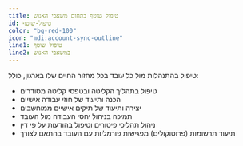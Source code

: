 ```yaml
---
title: טיפול שוטף בתחום משאבי האנוש
id: טיפול-שוטף
color: "bg-red-100"
icon: "mdi:account-sync-outline"
line1: טיפול שוטף
line2: במשאבי האנוש
---
```


טיפול בהתנהלות מול כל עובד בכל מחזור החיים שלו בארגון, כולל:

- טיפול בתהליך הקליטה ובטפסי קליטה מסודרים
- הכנה ותיעוד של חוזי עבודה אישיים
- יצירה ותיעוד של תיקים אישיים ממוחשבים
- תמיכה בניהול יחסי העבודה מול העובד
- ניהול תהליכי פיטורים וטיפול בהודעות על פי דין
- תיעוד תרשומות (פרוטוקולים) מפגישות פורמליות עם העובד בהתאם לצורך
